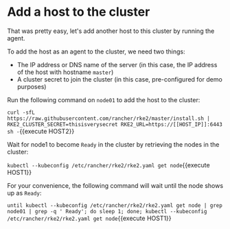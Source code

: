 # Add a host to the cluster

That was pretty easy, let's add another host to this cluster by running the agent.

To add the host as an agent to the cluster, we need two things:

* The IP address or DNS name of the server (in this case, the IP address of the host with hostname `master`)
* A cluster secret to join the cluster (in this case, pre-configured for demo purposes)

Run the following command on `node01` to add the host to the cluster:

`curl -sfL https://raw.githubusercontent.com/rancher/rke2/master/install.sh | RKE2_CLUSTER_SECRET=thisisverysecret RKE2_URL=https://[[HOST_IP]]:6443 sh -`{{execute HOST2}}

Wait for node1 to become `Ready` in the cluster by retrieving the nodes in the cluster:

`kubectl --kubeconfig /etc/rancher/rke2/rke2.yaml get node`{{execute HOST1}}

For your convenience, the following command will wait until the node shows up as `Ready`:

`until kubectl --kubeconfig /etc/rancher/rke2/rke2.yaml get node | grep node01 | grep -q ' Ready'; do sleep 1; done; kubectl --kubeconfig /etc/rancher/rke2/rke2.yaml get node`{{execute HOST1}}
